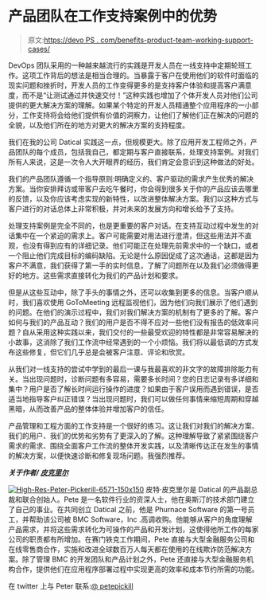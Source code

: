# 产品团队在工作支持案例中的优势

> 原文:[https://devo PS . com/benefits-product-team-working-support-cases/](https://devops.com/benefits-product-team-working-support-cases/)

DevOps 团队采用的一种越来越流行的实践是开发人员在一线支持中定期轮班工作。这项工作背后的想法是相当合理的。当暴露于客户在使用他们的软件时面临的现实问题和挫折时，开发人员的工作变得更多的是支持客户体验和提高客户满意度，而不是“让测试通过并快速交付！”这种实践也增加了个体开发人员对他们公司提供的更大解决方案的理解。如果某个特定的开发人员精通整个应用程序的一小部分，工作支持将会给他们提供有价值的洞察力，让他们了解他们正在解决的问题的全貌，以及他们所在的地方对更大的解决方案的支持程度。

我们在我的公司 Datical 实践这一点，但规模更大。除了应用开发工程师之外，产品团队的每个成员，包括我自己，都定期与客户直接联系，处理支持案例。对我们所有人来说，这是一次令人大开眼界的经历，我们肯定会意识到这种做法的好处。

我们的产品团队遵循一个指导原则:明确定义的、客户驱动的需求产生优秀的解决方案。当你安排拜访或带客户去吃午餐时，你会得到很多关于你的产品应该去哪里的反馈，以及你应该考虑实现的新特性，以改进整体解决方案。我们以这种方式与客户进行的对话总体上非常积极，并对未来的发展方向和增长给予了支持。

处理支持案例是完全不同的，也是更重要的客户对话。在支持互动过程中发生的对话集中在一个紧迫的需求上。客户可能需要对用法进行澄清，但这些用法并不直观，也没有得到应有的详细记录。他们可能正在处理先前需求中的一个缺口，或者一个阻止他们完成目标的编码缺陷。无论是什么原因促成了这次通话，这都是因为客户不满意，我们获得了第一手的实时信息，了解了问题所在以及我们必须做得更好的地方。这些需求直接转化为我们的产品计划和要求。

但是从这些互动中，除了手头的事情之外，还可以收集到更多的信息。当客户顺从时，我们喜欢使用 GoToMeeting 远程监视他们，因为他们向我们展示了他们遇到的问题。在他们的演示过程中，我们对我们解决方案的机制有了更多的了解。客户如何与我们的产品互动？我们的用户是否不得不应对一些他们没有报告的低效率问题？自从采用这种实践以来，我们交付的一些最受欢迎的特性都是非常容易解决的小故事，这消除了我们工作流中经常遇到的一个小烦恼。我们将以最低调的方式发布这些修复，但它们几乎总是会被客户注意、评论和欣赏。

从我们对一线支持的尝试中学到的最后一课与我最喜欢的非文字的故障排除能力有关。当出现问题时，诊断问题有多容易，需要多长时间？您的日志记录有多详细和集中？用户是否了解长时间运行操作的进度？如果由于客户误用而遇到错误，是否适当地指导客户纠正错误？当出现问题时，我们可以做任何事情来缩短周期和穿越黑暗，从而改善产品的整体体验并增加客户的信任。

产品管理和工程方面的工作支持是一个很好的练习。这让我们对我们的解决方案、我们的用户、我们的优势和劣势有了更深入的了解。这种理解导致了紧紧围绕客户需求的需求、围绕全面客户工作流的整体开发实践，以及清晰传达正在发生的事情的解决方案，以便快速诊断和修复现场问题。我强烈推荐。

***关于作者/ [皮克里尔]("http://www.datical.com)***

[![High-Res-Peter-Pickerill-6571-150x150](../Images/8c06d36edf50db4c7705bd1f1f1a02e3.png)](https://devops.com/wp-content/uploads/2015/08/High-Res-Peter-Pickerill-6571-150x150.jpg) 皮特·皮克里尔是 Datical 的产品副总裁和联合创始人。Pete 是一名软件行业的资深人士，他在奥斯汀的技术部门建立了自己的事业。在共同创立 Datical 之前，他是 Phurnace Software 的第一号员工，并帮助该公司被 BMC Software，Inc .高调收购。他能够从客户的角度理解产品需求，并将这些需求转化为可操作的产品和开发计划，这使得他所工作的每家公司的职责都有所增加。在赛门铁克工作期间，Pete 直接与大型金融服务公司和在线零售商合作，实施和改进全球数百万人每天都在使用的在线欺诈防范解决方案。除了管理 BMC 的开发团队和产品计划之外，Pete 还直接与大型金融服务机构合作，提供他们在应用程序部署过程中实现更高的效率和成本节约所需的功能。

在 twitter 上与 Peter 联系:[@ petepickill](https://twitter.com/petepickerill)